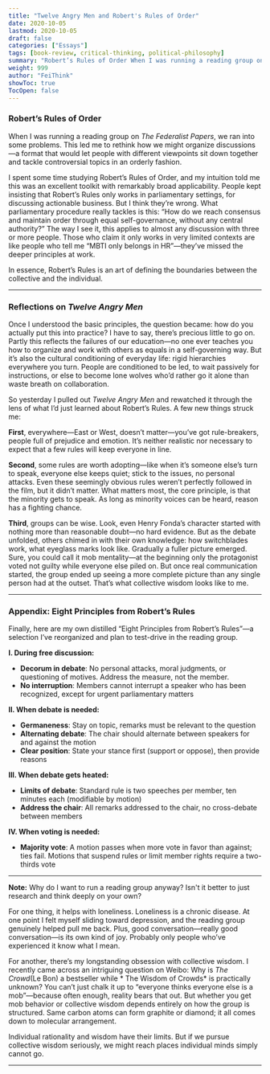 ```yaml
---
title: "Twelve Angry Men and Robert's Rules of Order"
date: 2020-10-05
lastmod: 2020-10-05
draft: false
categories: ["Essays"]
tags: [book-review, critical-thinking, political-philosophy]
summary: "Robert’s Rules of Order When I was running a reading group on The Federalist Papers, we ran into..."
weight: 999
author: "FeiThink"
showToc: true
TocOpen: false
---
```




### **Robert’s Rules of Order**

When I was running a reading group on *The Federalist Papers*, we ran into some problems. This led me to rethink how we might organize discussions—a format that would let people with different viewpoints sit down together and tackle controversial topics in an orderly fashion.

I spent some time studying Robert’s Rules of Order, and my intuition told me this was an excellent toolkit with remarkably broad applicability. People kept insisting that Robert’s Rules only works in parliamentary settings, for discussing actionable business. But I think they’re wrong. What parliamentary procedure really tackles is this: “How do we reach consensus and maintain order through equal self-governance, without any central authority?” The way I see it, this applies to almost any discussion with three or more people. Those who claim it only works in very limited contexts are like people who tell me “MBTI only belongs in HR”—they’ve missed the deeper principles at work.

In essence, Robert’s Rules is an art of defining the boundaries between the collective and the individual.

---

### **Reflections on** *Twelve Angry Men*

Once I understood the basic principles, the question became: how do you actually put this into practice? I have to say, there’s precious little to go on. Partly this reflects the failures of our education—no one ever teaches you how to organize and work with others as equals in a self-governing way. But it’s also the cultural conditioning of everyday life: rigid hierarchies everywhere you turn. People are conditioned to be led, to wait passively for instructions, or else to become lone wolves who’d rather go it alone than waste breath on collaboration.

So yesterday I pulled out *Twelve Angry Men* and rewatched it through the lens of what I’d just learned about Robert’s Rules. A few new things struck me:

**First**, everywhere—East or West, doesn’t matter—you’ve got rule-breakers, people full of prejudice and emotion. It’s neither realistic nor necessary to expect that a few rules will keep everyone in line.

**Second**, some rules are worth adopting—like when it’s someone else’s turn to speak, everyone else keeps quiet; stick to the issues, no personal attacks. Even these seemingly obvious rules weren’t perfectly followed in the film, but it didn’t matter. What matters most, the core principle, is that the minority gets to speak. As long as minority voices can be heard, reason has a fighting chance.

**Third**, groups can be wise. Look, even Henry Fonda’s character started with nothing more than reasonable doubt—no hard evidence. But as the debate unfolded, others chimed in with their own knowledge: how switchblades work, what eyeglass marks look like. Gradually a fuller picture emerged. Sure, you could call it mob mentality—at the beginning only the protagonist voted not guilty while everyone else piled on. But once real communication started, the group ended up seeing a more complete picture than any single person had at the outset. That’s what collective wisdom looks like to me.

---

### **Appendix: Eight Principles from Robert’s Rules**

Finally, here are my own distilled “Eight Principles from Robert’s Rules”—a selection I’ve reorganized and plan to test-drive in the reading group.

**I. During free discussion:**
- **Decorum in debate**: No personal attacks, moral judgments, or questioning of motives. Address the measure, not the member.
- **No interruption**: Members cannot interrupt a speaker who has been recognized, except for urgent parliamentary matters

**II. When debate is needed:**
- **Germaneness**: Stay on topic, remarks must be relevant to the question
- **Alternating debate**: The chair should alternate between speakers for and against the motion
- **Clear position**: State your stance first (support or oppose), then provide reasons

**III. When debate gets heated:**
- **Limits of debate**: Standard rule is two speeches per member, ten minutes each (modifiable by motion)
- **Address the chair**: All remarks addressed to the chair, no cross-debate between members

**IV. When voting is needed:**
- **Majority vote**: A motion passes when more vote in favor than against; ties fail. Motions that suspend rules or limit member rights require a two-thirds vote

---

**Note:** Why do I want to run a reading group anyway? Isn't it better to just research and think deeply on your own?

For one thing, it helps with loneliness. Loneliness is a chronic disease. At one point I felt myself sliding toward depression, and the reading group genuinely helped pull me back. Plus, good conversation—really good conversation—is its own kind of joy. Probably only people who’ve experienced it know what I mean.

For another, there’s my longstanding obsession with collective wisdom. I recently came across an intriguing question on Weibo: Why is *The Crowd*(Le Bon) a bestseller while * The Wisdom of Crowds* is practically unknown? You can’t just chalk it up to “everyone thinks everyone else is a mob”—because often enough, reality bears that out. But whether you get mob behavior or collective wisdom depends entirely on how the group is structured. Same carbon atoms can form graphite or diamond; it all comes down to molecular arrangement.

Individual rationality and wisdom have their limits. But if we pursue collective wisdom seriously, we might reach places individual minds simply cannot go.

---
